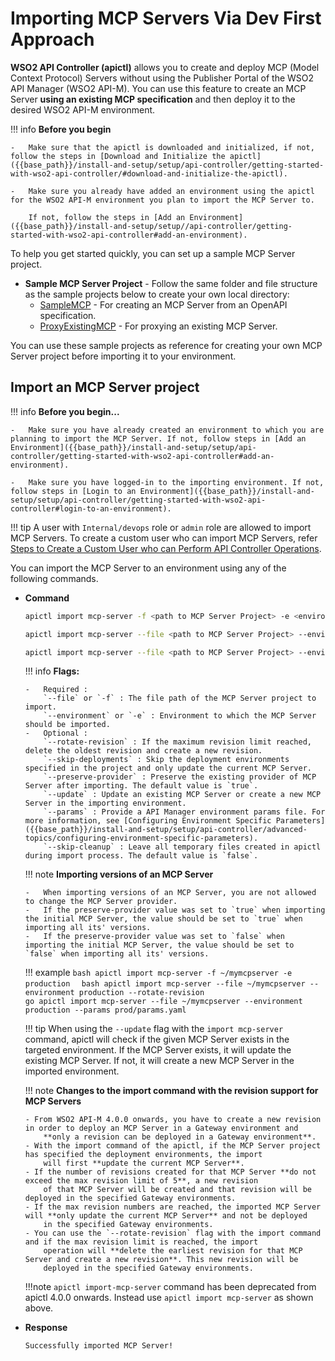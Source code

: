 # Importing MCP Servers Via Dev First Approach

**WSO2 API Controller (apictl)** allows you to create and deploy MCP (Model Context Protocol) Servers without using the Publisher Portal of the WSO2 API Manager (WSO2 API-M). You can use this feature to create an MCP Server **using an existing MCP specification** and then deploy it to the desired WSO2 API-M environment.

!!! info
    **Before you begin** 

    -   Make sure that the apictl is downloaded and initialized, if not, follow the steps in [Download and Initialize the apictl]({{base_path}}/install-and-setup/setup/api-controller/getting-started-with-wso2-api-controller/#download-and-initialize-the-apictl).

    -   Make sure you already have added an environment using the apictl for the WSO2 API-M environment you plan to import the MCP Server to. 

        If not, follow the steps in [Add an Environment]({{base_path}}/install-and-setup/setup//api-controller/getting-started-with-wso2-api-controller#add-an-environment).

To help you get started quickly, you can set up a sample MCP Server project.

-   **Sample MCP Server Project** - Follow the same folder and file structure as the sample projects below to create your own local directory:
    -   [SampleMCP](https://github.com/wso2/product-apim-tooling/tree/master/import-export-cli/integration/testdata/MCPFromOpenAPI) - For creating an MCP Server from an OpenAPI specification.
    -   [ProxyExistingMCP](https://github.com/wso2/product-apim-tooling/tree/master/import-export-cli/integration/testdata/ProxyExistingMCP) - For proxying an existing MCP Server.

You can use these sample projects as reference for creating your own MCP Server project before importing it to your environment.

## Import an MCP Server project

!!! info
    **Before you begin...** 

    -   Make sure you have already created an environment to which you are planning to import the MCP Server. If not, follow steps in [Add an Environment]({{base_path}}/install-and-setup/setup/api-controller/getting-started-with-wso2-api-controller#add-an-environment).
    
    -   Make sure you have logged-in to the importing environment. If not, follow steps in [Login to an Environment]({{base_path}}/install-and-setup/setup/api-controller/getting-started-with-wso2-api-controller#login-to-an-environment). 


!!! tip
    A user with `Internal/devops` role or `admin` role are allowed to import MCP Servers. To create a custom user who can import MCP Servers, refer [Steps to Create a Custom User who can Perform API Controller Operations]({{base_path}}/install-and-setup/setup/api-controller/advanced-topics/creating-custom-users-to-perform-api-controller-operations/#steps-to-create-a-custom-user-who-can-perform-api-controller-operations).

You can import the MCP Server to an environment using any of the following commands.  

-   **Command**
    ``` bash
    apictl import mcp-server -f <path to MCP Server Project> -e <environment> 
    ```
    ``` bash
    apictl import mcp-server --file <path to MCP Server Project> --environment <environment> --rotate-revision
    ```
    ``` bash
    apictl import mcp-server --file <path to MCP Server Project> --environment <environment> --params=<environment params file> 
    ```

    !!! info
        **Flags:**  
           
        -   Required :  
            `--file` or `-f` : The file path of the MCP Server project to import.  
            `--environment` or `-e` : Environment to which the MCP Server should be imported.   
        -   Optional :  
            `--rotate-revision` : If the maximum revision limit reached, delete the oldest revision and create a new revision.  
            `--skip-deployments` : Skip the deployment environments specified in the project and only update the current MCP Server.   
            `--preserve-provider` : Preserve the existing provider of MCP Server after importing. The default value is `true`.   
            `--update` : Update an existing MCP Server or create a new MCP Server in the importing environment.    
            `--params` : Provide a API Manager environment params file. For more information, see [Configuring Environment Specific Parameters]({{base_path}}/install-and-setup/setup/api-controller/advanced-topics/configuring-environment-specific-parameters).    
            `--skip-cleanup` : Leave all temporary files created in apictl during import process. The default value is `false`.    
    
    !!! note
    **Importing versions of an MCP Server**

        -   When importing versions of an MCP Server, you are not allowed to change the MCP Server provider. 
        -   If the preserve-provider value was set to `true` when importing the initial MCP Server, the value should be set to `true` when importing all its' versions.
        -   If the preserve-provider value was set to `false` when importing the initial MCP Server, the value should be set to `false` when importing all its' versions.

    !!! example
        ```bash
        apictl import mcp-server -f ~/mymcpserver -e production 
        ```
        ```bash
        apictl import mcp-server --file ~/mymcpserver --environment production --rotate-revision
        ```    
        ``` go
        apictl import mcp-server --file ~/mymcpserver --environment production --params prod/params.yaml  
        ```
        
    !!! tip
        When using the `--update` flag with the `import mcp-server` command, apictl will check if the given MCP Server exists in the targeted environment. If the MCP Server exists, it will update the existing MCP Server. If not, it will create a new MCP Server in the imported environment. 
        
    !!! note
        **Changes to the import command with the revision support for MCP Servers**  
        
        - From WSO2 API-M 4.0.0 onwards, you have to create a new revision in order to deploy an MCP Server in a Gateway environment and 
            **only a revision can be deployed in a Gateway environment**. 
        - With the import command of the apictl, if the MCP Server project has specified the deployment environments, the import 
            will first **update the current MCP Server**.
        - If the number of revisions created for that MCP Server **do not exceed the max revision limit of 5**, a new revision
            of that MCP Server will be created and that revision will be deployed in the specified Gateway environments.
        - If the max revision numbers are reached, the imported MCP Server will **only update the current MCP Server** and not be deployed 
            in the specified Gateway environments.
        - You can use the `--rotate-revision` flag with the import command and if the max revision limit is reached, the import
            operation will **delete the earliest revision for that MCP Server and create a new revision**. This new revision will be
            deployed in the specified Gateway environments.

    !!!note
        `apictl import-mcp-server` command has been deprecated from apictl 4.0.0 onwards. Instead use `apictl import mcp-server` as shown above.
       
-   **Response**
    ``` bash
    Successfully imported MCP Server!
    ```
